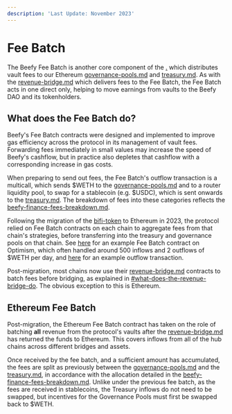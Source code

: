 ```yaml
---
description: 'Last Update: November 2023'
---
```


# Fee Batch

The Beefy Fee Batch is another core component of the [.](./ "mention") which distributes vault fees to our Ethereum [governance-pools.md](governance-pools.md "mention") and [treasury.md](../../dao/treasury.md "mention"). As with the [revenue-bridge.md](revenue-bridge.md "mention") which delivers fees to the Fee Batch, the Fee Batch acts in one direct only, helping to move earnings from vaults to the Beefy DAO and its tokenholders.

## What does the Fee Batch do?

Beefy's Fee Batch contracts were designed and implemented to improve gas efficiency across the protocol in its management of vault fees. Forwarding fees immediately in small values may increase the speed of Beefy's cashflow, but in practice also depletes that cashflow with a corresponding increase in gas costs.

When preparing to send out fees, the Fee Batch's outflow transaction is a multicall, which sends $WETH to the [governance-pools.md](governance-pools.md "mention") and to a router liquidity pool, to swap for a stablecoin (e.g. $USDC), which is sent onwards to the [treasury.md](../../dao/treasury.md "mention"). The breakdown of fees into these categories reflects the [beefy-finance-fees-breakdown.md](../beefy-bulletins/beefy-finance-fees-breakdown.md "mention").&#x20;

Following the migration of the [bifi-token](../bifi-token/ "mention") to Ethereum in 2023, the protocol relied on Fee Batch contracts on each chain to aggregate fees from that chain's strategies, before transferring into the treasury and governance pools on that chain. See [here](https://optimistic.etherscan.io/address/0x2bbf9cfbda4293fa446e915aa12adc52ea8d5d53#code) for an example Fee Batch contract on Optimism, which often handled around 500 inflows and 2 outflows of $WETH per day, and [here](https://optimistic.etherscan.io/tx/0x8c8a31d0ff4e66fe55d5e55e2670ccf8015614cdd5bc78bd51ced42845bb6587) for an example outflow transaction.

Post-migration, most chains now use their [revenue-bridge.md](revenue-bridge.md "mention") contracts to batch fees before bridging, as explained in [#what-does-the-revenue-bridge-do](revenue-bridge.md#what-does-the-revenue-bridge-do "mention"). The obvious exception to this is Ethereum.

## Ethereum Fee Batch

Post-migration, the Ethereum Fee Batch contract has taken on the role of batching **all** revenue from the protocol's vaults after the [revenue-bridge.md](revenue-bridge.md "mention") has returned the funds to Ethereum. This covers inflows from all of the hub chains across different bridges and assets.

Once received by the fee batch, and a sufficient amount has accumulated, the fees are split as previously between the [governance-pools.md](governance-pools.md "mention") and the [treasury.md](../../dao/treasury.md "mention"), in accordance with the allocation detailed in the [beefy-finance-fees-breakdown.md](../beefy-bulletins/beefy-finance-fees-breakdown.md "mention"). Unlike under the previous fee batch, as the fees are received in stablecoins, the Treasury inflows do not need to be swapped, but incentives for the Governance Pools must first be swapped back to $WETH.
